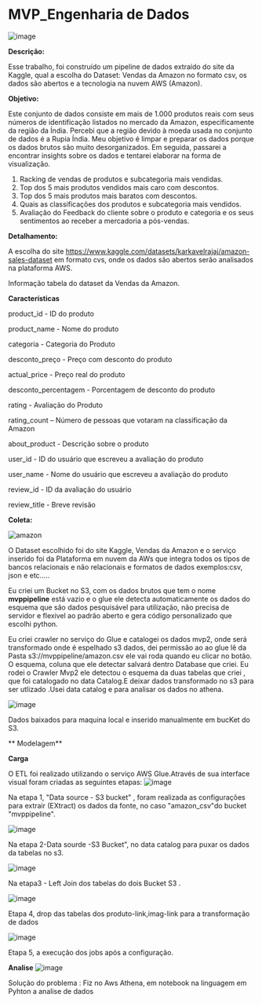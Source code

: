 # MVP_Engenharia de Dados 

![image](https://github.com/PatriciaSoaresSPereira/mvp/assets/136263539/47488a39-178b-4151-a771-770c8387057f)

**Descrição:**

Esse trabalho, foi construído um pipeline de dados extraído do site da Kaggle, qual a escolha do Dataset: Vendas da Amazon no formato csv, os dados são abertos e a tecnologia na nuvem AWS (Amazon).


**Objetivo:**

Este conjunto de dados consiste em mais de 1.000 produtos reais com seus números de identificação listados no mercado da Amazon, especificamente da região da Índia. Percebi que a região devido à moeda usada no conjunto de dados é a Rupia Índia. Meu objetivo é limpar e preparar os dados porque os dados brutos são muito desorganizados. Em seguida, passarei a encontrar insights sobre os dados e tentarei elaborar na forma de visualização.

1)   Racking de vendas de produtos e subcategoria mais vendidas.
2)   Top dos 5 mais produtos vendidos mais caro com descontos.
3)   Top dos 5 mais produtos mais baratos com descontos.
4)   Quais as classificações dos produtos e subcategoria mais vendidos. 
6)   Avaliação do Feedback do cliente sobre o produto e categoria e os seus sentimentos ao receber a mercadoria a pós-vendas.

   **Detalhamento:**
   
   A escolha do site https://www.kaggle.com/datasets/karkavelrajaj/amazon-sales-dataset em formato cvs, onde os dados são abertos serão analisados na plataforma AWS.
   
   Informação tabela do dataset da Vendas da Amazon.

 **Características**

product_id - ID do produto

product_name - Nome do produto

categoria - Categoria do Produto

desconto_preço - Preço com desconto do produto

actual_price - Preço real do produto

desconto_percentagem - Porcentagem de desconto do produto

rating - Avaliação do Produto

rating_count – Número de pessoas que votaram na classificação da Amazon

about_product - Descrição sobre o produto

user_id - ID do usuário que escreveu a avaliação do produto

user_name - Nome do usuário que escreveu a avaliação do produto

review_id - ID da avaliação do usuário

review_title - Breve revisão

**Coleta:**

![amazon](https://github.com/PatriciaSoaresSPereira/mvp/assets/136263539/797d9176-0186-4b7a-b123-8970df9fc78b)


O Dataset escolhido foi do site Kaggle, Vendas da Amazon e o serviço inserido foi da Plataforma em nuvem da AWs que integra todos os tipos de bancos relacionais e não relacionais e formatos de dados exemplos:csv, json e etc.....

Eu criei um Bucket no S3, com os dados brutos que tem o nome **mvppipeline** está vazio e o glue ele detecta automaticamente os dados do esquema   que são dados pesquisável para utilização, não precisa de servidor e flexivel ao padrão aberto e gera código personalizado que escolhi python.

Eu criei crawler no serviço do Glue e catalogei os dados mvp2, onde será transformado onde é espelhado s3 dados, dei permissão ao ao glue lê da Pasta s3://mvppipeline/amazon.csv ele vai roda quando eu clicar no botão. O esquema, coluna que ele detectar salvará dentro Database que criei.
Eu rodei o Crawler Mvp2 ele detectou o esquema da duas tabelas que criei , que foi catalogado  no data Catalog.E deixar dados transformado no s3 para ser utlizado .Usei data catalog e para analisar os dados no athena.


![image](https://github.com/PatriciaSoaresSPereira/mvp/assets/136263539/a1ec4548-725b-4520-9291-7d6ea14e9aaf)

Dados baixados para maquina local e inserido manualmente em bucKet do S3.


** Modelagem**

**Carga** 

O ETL foi realizado utilizando o serviço AWS Glue.Através de sua interface visual foram criadas as seguintes etapas:
![image](https://github.com/PatriciaSoaresSPereira/mvp/assets/136263539/a1d423f7-0da3-488c-bc87-a5147ffc4de5)


Na etapa 1, "Data source - S3 bucket" , foram realizada as configurações para extrair (EXtract) os dados da fonte, no caso "amazon_csv"do bucket "mvppipeline".


![image](https://github.com/PatriciaSoaresSPereira/mvp/assets/136263539/5a4b02fc-f85d-472f-b632-160c491ccc69)



Na etapa 2-Data sourde -S3 Bucket", no data catalog para puxar os dados da tabelas no s3.



![image](https://github.com/PatriciaSoaresSPereira/mvp/assets/136263539/92e5a836-f090-45c9-9f2e-44d8c165b9de)


Na etapa3 -  Left Join dos tabelas do dois Bucket S3 .

![image](https://github.com/PatriciaSoaresSPereira/mvp/assets/136263539/2222868d-3ab7-4e53-94d8-c2cfc570708e)

Etapa 4, drop das tabelas dos produto-link,imag-link para a transformação de dados

![image](https://github.com/PatriciaSoaresSPereira/mvp/assets/136263539/3700dade-48e3-45f1-839e-0601eac59fec)

Etapa 5, a execução dos jobs após a configuração.


**Analise**
![image](https://github.com/PatriciaSoaresSPereira/mvp/assets/136263539/21b9721c-cd00-4597-8e23-ec319ada2fbb)

Solução do problema : Fiz no Aws Athena, em notebook na linguagem em Pyhton a analise de dados

















